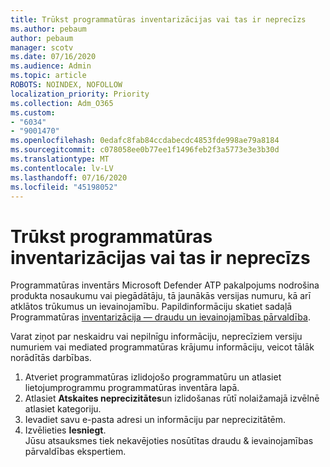```yaml
---
title: Trūkst programmatūras inventarizācijas vai tas ir neprecīzs
ms.author: pebaum
author: pebaum
manager: scotv
ms.date: 07/16/2020
ms.audience: Admin
ms.topic: article
ROBOTS: NOINDEX, NOFOLLOW
localization_priority: Priority
ms.collection: Adm_O365
ms.custom:
- "6034"
- "9001470"
ms.openlocfilehash: 0edafc8fab84ccdabecdc4853fde998ae79a8184
ms.sourcegitcommit: c078058ee0b77ee1f1496feb2f3a5773e3e3b30d
ms.translationtype: MT
ms.contentlocale: lv-LV
ms.lasthandoff: 07/16/2020
ms.locfileid: "45198052"
---
```

# <a name="software-inventory-is-missing-or-inaccurate"></a>Trūkst programmatūras inventarizācijas vai tas ir neprecīzs

Programmatūras inventārs Microsoft Defender ATP pakalpojums nodrošina produkta nosaukumu vai piegādātāju, tā jaunākās versijas numuru, kā arī atklātos trūkumus un ievainojamību. Papildinformāciju skatiet sadaļā Programmatūras [inventarizācija — draudu un ievainojamības pārvaldība](https://docs.microsoft.com/windows/security/threat-protection/microsoft-defender-atp/tvm-software-inventory).

Varat ziņot par neskaidru vai nepilnīgu informāciju, neprecīziem versiju numuriem vai mediated programmatūras krājumu informāciju, veicot tālāk norādītās darbības.  

1. Atveriet programmatūras izlidojošo programmatūru un atlasiet lietojumprogrammu programmatūras inventāra lapā.
2. Atlasiet **Atskaites neprecizitātes**un izlidošanas rūtī nolaižamajā izvēlnē atlasiet kategoriju.
3. Ievadiet savu e-pasta adresi un informāciju par neprecizitātēm.
4. Izvēlieties **Iesniegt**.</br>
    Jūsu atsauksmes tiek nekavējoties nosūtītas draudu & ievainojamības pārvaldības ekspertiem.